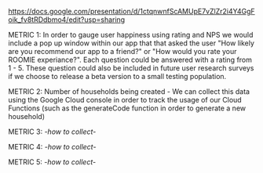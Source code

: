 https://docs.google.com/presentation/d/1ctqnwnfScAMUpE7vZlZr2i4Y4GgFoik_fv8tRDdbmo4/edit?usp=sharing


METRIC 1: In order to gauge user happiness using rating and NPS we would include a pop up window within our app that that asked the user "How likely are you recommend our app to a friend?" or "How would you rate your ROOMIE experiance?". Each question could be answered with a rating from 1 - 5. These question could also be included in future user research surveys if we choose to release a beta version to a small testing population.

METRIC 2: Number of households being created - We can collect this data using the Google Cloud console in order to track the usage of our Cloud Functions (such as the generateCode function in order to generate a new household)

METRIC 3: *-how to collect-*

METRIC 4: *-how to collect-*

METRIC 5: *-how to collect-*

